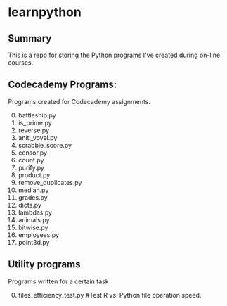 # learnpython


## Summary
This is a repo for storing the Python programs I've created during on-line courses. 


## Codecademy Programs:

Programs created for Codecademy assignments.

0. battleship.py
0. is_prime.py
0. reverse.py
0. aniti_vovel.py
0. scrabble_score.py
0. censor.py
0. count.py
0. purify.py
0. product.py
0. remove_duplicates.py
0. median.py
0. grades.py
0. dicts.py
0. lambdas.py
0. animals.py
0. bitwise.py
0. employees.py
0. point3d.py

## Utility programs
Programs written for a certain task

0. files_efficiency_test.py	#Test R vs. Python file operation speed.